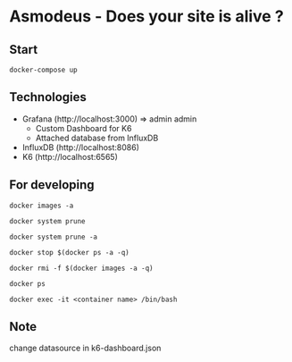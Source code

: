 # Asmodeus - Does your site is alive ?

## Start
```docker-compose up```

## Technologies
- Grafana (http://localhost:3000) => admin admin
  - Custom Dashboard for K6
  - Attached database from InfluxDB
- InfluxDB (http://localhost:8086)
- K6 (http://localhost:6565)

## For developing
```docker images -a```

```docker system prune```

```docker system prune -a```

```docker stop $(docker ps -a -q)```

```docker rmi -f $(docker images -a -q)```


```docker ps```

```docker exec -it <container name> /bin/bash```

## Note
change datasource in k6-dashboard.json